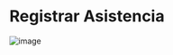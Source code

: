 # Registrar Asistencia
![image](https://github.com/amezcua04s/FCA-Proyecto-OO-01/assets/125850397/f14c4981-a4c6-4234-b5a8-c20c94f530c3)
